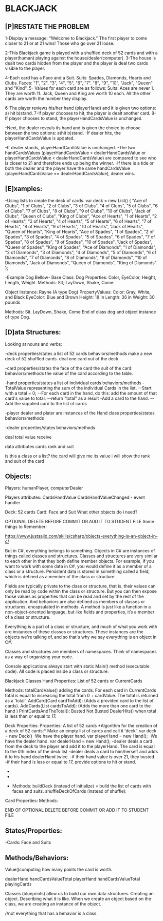 # BLACKJACK

## [P]RESTATE THE PROBLEM

1-Display a message: "Welcome to Blackjack." The first player to come closer to 21 or at 21 wins! Those who go over 21 loose.

2-This Blackjack game is played with a shuffled deck of 52 cards and with a player(human) playing against the house/dealer(computer).
3-The house is dealt two cards hidden from the player and the player is deal two cards visible to the player.

4-Each card has a Face and a Suit.
Suits: Spades, Diamonds, Hearts and Clubs.
Faces: "1", "2", "3", "4", "5", "6", "7". "8", "9", "10", "Jack", "Queen" and "Kind".
5- Values for each card are as follows: Suits: Aces are never 1. They are worth 11. Jack, Queen and King are worth 10 each. All the other cards are worth the number they display.

6-The player reviews his/her hand (playerHand) and it is given two options: a) hit b)stand.
7-If player chooses to hit, the player is dealt another card.
8-If player chooses to stand, the playerHandCardsValue is unchanged.

-Next, the dealer reveals its hand and is given the choice to choose between the two options: a)hit b)stand.
-If dealer hits, the playerHandCardsValue is updated.

-If dealer stands, playerHandCardsValue is unchanged.
-The two handCardsValues (playerHandCardsValue > dealerHandCardsValue or playerHandCardsValue < dealerHandCardsValue) are compared to see who is closer to 21 and therefore ends up being the winner.
-If there is a tide or both the dealer and the player have the same handCardsValue (playerHandCardsValue == dealerHandCardsValue), dealer wins.

## [E]xamples:

-Using lists to create the deck of cards.
var deck = new List<string>() {
"Ace of Clubs",
"1 of Clubs", "2 of Clubs", "3 of Clubs", "4 of Clubs", "5 of Clubs", "6 of Clubs", "7 of Clubs", "8 of Clubs", "9 of Clubs", "10 of Clubs", "Jack of Clubs", "Queen of Clubs", "King of Clubs", "Ace of Hearts", "1 of Hearts", "2 of Hearts", "3 of Hearts", "4 of Hearts", "5 of Hearts", "6 of Hearts", "7 of Hearts", "8 of Hearts", "9 of Hearts", "10 of Hearts", "Jack of Hearts", "Queen of Hearts", "King of Hearts", "Ace of Spades", "1 of Spades", "2 of Spades", "3 of Spades", "4 of Spades", "5 of Spades", "6 of Spades", "7 of Spades", "8 of Spades", "9 of Spades", "10 of Spades", "Jack of Spades", "Queen of Spades", "King of Spades", "Ace of Diamonds", "1 of Diamonds", "2 of Diamonds", "3 of Diamonds", "4 of Diamonds", "5 of Diamonds", "6 of Diamonds", "7 of Diamonds", "8 of Diamonds", "9 of Diamonds", "10 of Diamonds", "Jack of Diamonds", "Queen of Diamonds", "King of Diamonds" };

-Example Dog Bellow-
Base Class: Dog
Properties:
Color, EyeColor, Height, Length, Weight.
Methods: Sit, LayDown, Shake, Come.

Object Instance: Rayne (A type Dog)
PropertyValues:
Color: Gray, White, and Black
EyeColor: Blue and Brown
Height: 18 in
Length: 36 in
Weight: 30 pounds

Methods: Sit, LayDown, Shake, Come
End of class dog and object instance of type Dog.

## [D]ata Structures:

Looking at nouns and verbs:

-deck
properties/states
a list of 52 cards
behaviors/methods
make a new deck of 52 shuffled cards. deal one card out of the deck.

-card
properties/states
the face of the card
the suit of the card
behaviors/methods
the value of the card according to the table.

-hand
properties/states
a list of individual cards
behaviors/methods
-TotalValue representing the sum of the individual Cards in the list.
--Start with a total = 0;
--For each card in the hand, do this: add the amount of that card's value to total.
--return "total" as a result
-Add a card to the hand.
--Add the supplied card to the list of cards

-player
dealer and plater are instances of the Hand class
properties/states
behaviors/methods

-dealer
properties/states
behaviors/methods

deal total value receive

data attributes
cards rank and suit

is this a class or a list?
the card will give me its value
i will show the rank and suit of the card

## Objects:

Players: humanPlayer, computerDealer

Players attributes:
CardsHandValue
CardsHandValueChanged - event handler

Deck: 52 cards
Card: Face and Suit
What other objects do i need?

OPTIONAL DELETE BEFORE COMMIT OR ADD IT TO STUDENT FILE
Some things to Remember:

https://www.justsajid.com/skills/csharp/objects-everything-is-an-object-in-c/

But in C#, everything belongs to something. Objects in C# are instances of things called classes and structures. Classes and structures are very similar to each other in that they both define member objects. For example, if you want to work with some data in C#, you would define it as a member of a class or a structure. Persistent data is stored in something called a field, which is defined as a member of the class or structure.

Fields are typically private to the class or structure, that is, their values can only be read by code within the class or structure. But you can then expose those values as properties that can be read and set by the rest of the application. And behaviors are also defined as members of classes or structures, encapsulated in methods. A method is just like a function in a non-object-oriented language, but like fields and properties, it’s a member of a class or structure.

Everything is a part of a class or structure, and much of what you work with are instances of these classes or structures. These instances are the objects we're talking of, and so that's why we say everything is an object in C#.

Classes and structures are members of namespaces. Think of namespaces as a way of organizing your code.

Console applications always start with static Main() method (executable code).
All code is placed inside a class or structure.

Blackjack Classes
Hand
Properties: List of 52 cards or CurrentCards

Methods: totalCardValue() adding the cards.
For each card in CurrentCards total is equal to increasing the total from 0 + cardValue. The total is returned as a 'total'.
AddCard(Card cardToAdd): (Adds a provided card to the list of cards).
AddCards(List<Card> cardsToAdd): (Adds the more than one card to the hand )
PrintCardsAndTheTotal():
Busted
Not Busted
DealerHits() when total is less than or equal to 17.

Deck
Properties: Properties: A list of 52 cards
\*Algorithm for the creation of a deck of 52 cards:\*
Make an empty list of cards and call it 'deck'.
var deck = new Deck()
-We have the player hand.
var playerHand = new Hand();
-We have the dealer hand.
var dealerHand = new Hand();
-dealer deals a card from the deck to the player and add it to the playerHand.
The card is equal to the 0th index of the deck list
-dealer deals a card to him/herself and adds it to his hand dealerHand twice.
-if their hand value is over 21, they busted.
-if their hand is less or equal to 17, provide options to hit or stand.

-
-

- Methods:
  buildDeck (instead of initialize) = build the list of cards with faces and suits.
  shuffleDeckOfCards (instead of shuffle):

Card
Properties:
Methods:

END OF OPTIONAL DELETE BEFORE COMMIT OR ADD IT TO STUDENT FILE

## States/Properties:

-Cards: Face and Suits

## Methods/Behaviors:

Value()computing how many points the card is worth.

dealerHand
handCardsValueTotal
playerHand
handCardsValueTotal
playingCards

Classes (blueprints) allow us to build our own data structures.
Creating an object.
Describing what it is like.
When we create an object based on the class, we are creating an instance of the object.

//not everything that has a behavior is a class
